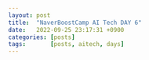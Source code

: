```yaml
---
layout: post
title:  "NaverBoostCamp AI Tech DAY 6"
date:   2022-09-25 23:17:31 +0900
categories: [posts]
tags:       [posts, aitech, days]
---
```

